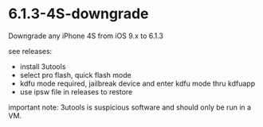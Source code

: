 # 6.1.3-4S-downgrade
Downgrade any iPhone 4S from iOS 9.x to 6.1.3

see releases:

- install 3utools
- select pro flash, quick flash mode
- kdfu mode required, jailbreak device and enter kdfu mode thru kdfuapp
- use ipsw file in releases to restore

important note: 3utools is suspicious software and should only be run in a VM.
